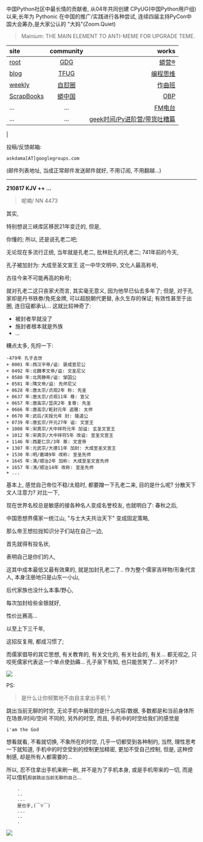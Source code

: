 中国Python社区中最长情的贡献者, 从04年共同创建 CPyUG(中国Python用户组)以来,长年为 Pythonic 在中国的推广/实践进行各种尝试, 连续四届主持PyCon中国大会筹办,是大家公认的 "大妈"(Zoom.Quiet)

> Mainium: THE MAIN ELEMENT TO ANTI-MEME FOR UPGRADE TEME.

| site | community | works |
| :-----| :----: | ----: |
| [root](http://zoomquiet.io/) | [GDG](https://blog.zhgdg.org/) | [蟒营®](https://doc.101.camp/) |
| [blog](https://blog.zoomquiet.io/pages/zoomquiet.html) | [TFUG](http://zh.tfug.world/) | [编程思维](https://py.101.camp/) |
| [weekly](http://weekly.pychina.org/) | [自怼圈](https://du.101.camp/) | [作曲班](https://mu.101.camp/) |
| [ScrapBooks](https://zoomquiet.io/collection.html) | [蟒中国](https://pychina.org/) | [OBP](https://zoomquiet.io/obp/index.html) |
| ... | ... | [FM电台](https://fm.101.camp/) |
| ... | ... | [geek时间/Py进阶营/带货吐糟篇](https://fm.101.camp/2020/geek2py-dama.html) 
 |


投稿/反馈邮箱:

    askdama[AT]googlegroups.com

(邮件列表地址, 
当成正常邮件发送邮件就好, 不用订阅, 不用翻越...)


---------------------------------------------------
**210817 KJV ++ ...**

> 呢喃/ NN 4473




其实,

特别想说三峡库区移民21年变迁的,
但是,

你懂的;
所以,
还是说孔老二吧;

无论现在多流行正统,
当年就是孔老二,
批林批孔的孔老二;
741年前的今天,

孔子被加封为:
大成至圣文宣王
这一中华文明中,
文化人最高称号,

古往今来不可能再高的称号;

就对孔老二这只丧家犬而言,
其实毫无意义,
因为他早已仙去多年了;
但是,
对于孔家却是丹书铁劵/免死金牌,
可以超脱朝代更替,
永久生存的保证;
有效性甚至于出圈,
连日寇都承认...
这就比较神奇了:

+ 被封者早就没了
+ 施封者根本就是外族
+ ...

糟点太多,
先捋一下:

    -479年 孔子去世
    + 0001 年:西汉平帝/谥: 褒成宣尼公
    + 0492 年:北魏孝文帝/谥: 文圣尼父
    + 0580 年:北周静帝/谥: 邹国公
    + 0581 年:隋文帝/谥: 先师尼父
    + 0628 年:唐太宗/贞观2年 称: 先圣
    + 0637 年:唐太宗/贞观11年 尊: 宣父
    + 0657 年:唐高宗/显庆2年 复尊: 先圣
    + 0666 年:唐高宗/乾封元年 追赠: 太师
    + 0670 年:武后/天授元年 封: 隆道公
    + 0739 年:唐玄宗/开元27年 谥: 文宣王
    + 1008 年:宋真宗/大中祥符元年 加谥: 玄圣文宣王
    + 1012 年:宋真宗/大中祥符5年 改谥: 至圣文宣王
    + 1146 年:西夏仁宗/3年 尊: 文宣帝
    + 1307 年:元武宗/大德11年 加封: 大成至圣文宣王
    + 1530 年:明/嘉靖9年 改称: 至圣先师
    + 1645 年:清/顺治2年 加称: 大成至圣文宣先师
    + 1657 年:清/顺治14年 改称: 至圣先师
    + ...

基本上,
感觉自己帝位不稳/太稳时,
都要蹭一下孔老二来,
目的是什么呢?
分散天下文人注意力?
对比一下,

现在世界名校总是敏感的接各种名人变成名誉校友,
也就明白了:
春秋之后,

中国思想界儒家一统江山,
"与士大夫共治天下"
变成固定策略,

那么帝王想拉拢知识分子们站在自己一边,

首先就得有投名状,

表明自己是你们的人,

这其中成本最低又最有效果的,
就是加封孔老二了..
作为整个儒家吉祥物/形象代言人,
本身注册地只是山东一小山,

后代家族也没什么本事/野心,

每次加封给些金银就好,

性价比赛高...

以至上下三千年,

这招反复用,
都成习惯了;

而儒家倡导的其它思想,
有关教育的,
有关文化的,
有关社会的,
有关...
都无视之,
只咬死儒家代表这一个单点使劲薅...
孔子泉下有知,
也只能苦笑了...
对不对?​




![](https://ipic.zoomquiet.top/2021-08-16-zq42-today-card-2108.017.png)



PS:
> 是什么让你频繁地不由自主拿出手机？

跳出当前无聊的时空,
无论手机中展现的是什么内容/数据,
多数都是和当前身体所在场景/时间/空间 不同的,
另外的时空,
而且, 手机中的时空给我们的感觉是

    i'am the God

想看就看, 不看就切换,
不象所在的时空, 几乎一切都受到各种制约,
当然,
理性思考一下就知道,
手机中的时空受到的控制更加精密, 更加不受自己控制,
但是, 这种控制感,
却是所有人都需要的...

所以, 
忍不住拿出手机来刷一刷,
并不是为了手机本身, 或是手机带来的一切,
而是可以借机`假装跳出当前无聊的自己`...



```
    .
    ..
    ...
    是也乎,(￣▽￣)
    ...
    ..
    .
```


![](http://ydlj.zoomquiet.top/ipic/2021-07-10-210701DU21-zip.jpg)

